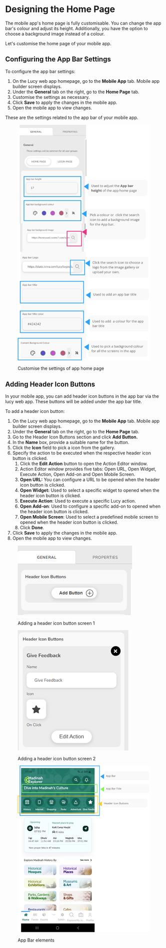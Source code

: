 # Designing the Home Page

The mobile app's home page is fully customisable. You can change the app bar's colour and adjust its height. Additionally, you have the option to choose a background image instead of a colour.

Let's customise the home page of your mobile app.

## Configuring the App Bar Settings

To configure the app bar settings:

1. On the Lucy web app homepage, go to the **Mobile App** tab. Mobile app builder screen displays.
2. Under the **General** tab on the right, go to the **Home Page** tab.
3. Customise the settings as necessary.
4. Click **Save** to apply the changes in the mobile app.
5. Open the mobile app to view changes.

These are the settings related to the app bar of your mobile app.

<figure><img src="../../.gitbook/assets/App Home page settings_1_3.png" alt="" width="563"><figcaption><p>Customise the settings of app home page</p></figcaption></figure>

## Adding Header Icon Buttons

In your mobile app, you can add header icon buttons in the app bar via the lucy web app. These buttons will be added under the app bar title.

To add a header icon button:

1. On the Lucy web app homepage, go to the **Mobile App** tab. Mobile app builder screen displays.
2. Under the **General** tab on the right, go to the **Home Page** tab.
3. Go to the Header Icon Buttons section and click **Add Button.**
4. In the **Name** box, provide a suitable name for the button.
5. Click the **Icon** field to pick a icon from the gallery.
6. Specify the action to be executed when the respective header icon button is clicked.
   1. Click the **Edit Action** button to open the Action Editor window.
   2. Action Editor window provides five tabs: Open URL, Open Widget, Execute Action, Open Add-on and Open Mobile Screen.
   3. **Open URL:** You can configure a URL to be opened when the header icon button is clicked.
   4. **Open Widget:** Used to select a specific widget to opened when the header icon button is clicked.
   5. &#x20;**Execute Action**: Used to execute a specific Lucy action.
   6. **Open Add-on**: Used to configure a specific add-on to opened when the header icon button is clicked.
   7. **Open Mobile Screen**: Used to select a predefined mobile screen to opened when the header icon button is clicked.
   8. Click **Done**.
7. Click **Save** to apply the changes in the mobile app.
8. Open the mobile app to view changes.

<figure><img src="../../.gitbook/assets/Header Icon Buttons_0.png" alt=""><figcaption><p>Adding a header icon button screen 1</p></figcaption></figure>

<figure><img src="../../.gitbook/assets/Header Icon Buttons_1-1.png" alt=""><figcaption><p>Adding a header icon button screen 2</p></figcaption></figure>



<figure><img src="../../.gitbook/assets/App Bar elements_2.png" alt=""><figcaption><p>App Bar elements</p></figcaption></figure>
